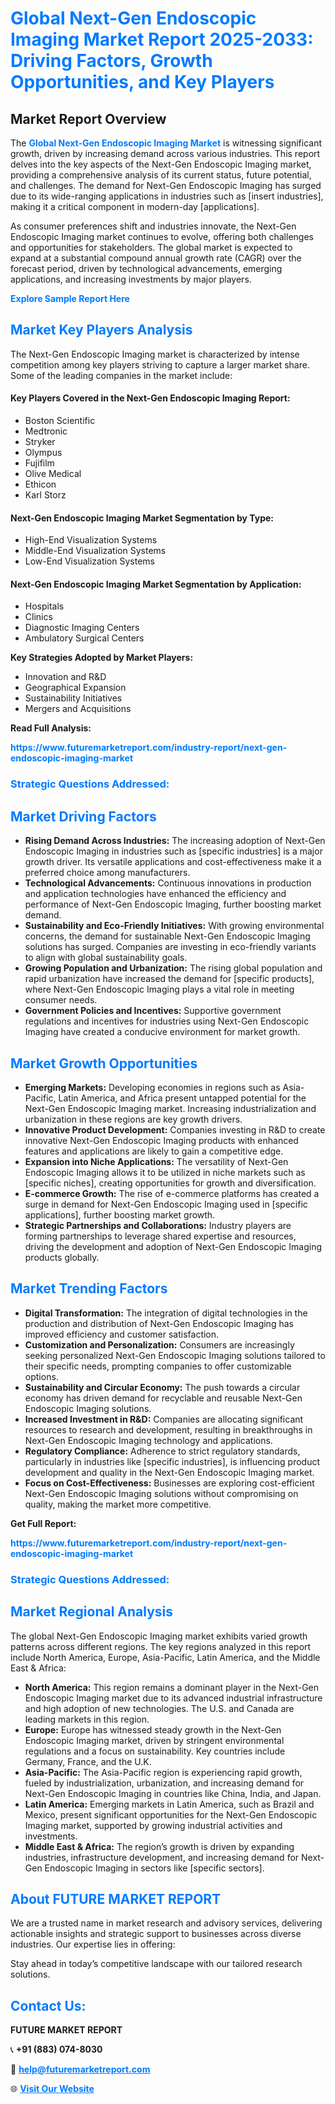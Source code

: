 <h1 style="color: #007BFF;">Global Next-Gen Endoscopic Imaging Market Report 2025-2033: Driving Factors, Growth Opportunities, and Key Players</h1>

<section id="overview">
<h2>Market Report Overview</h2>
<p>The <a href="https://www.futuremarketreport.com/industry-report/next-gen-endoscopic-imaging-market" style="color: #007BFF; text-decoration: none;"><strong>Global Next-Gen Endoscopic Imaging Market</strong></a> is witnessing significant growth, driven by increasing demand across various industries. This report delves into the key aspects of the Next-Gen Endoscopic Imaging market, providing a comprehensive analysis of its current status, future potential, and challenges. The demand for Next-Gen Endoscopic Imaging has surged due to its wide-ranging applications in industries such as [insert industries], making it a critical component in modern-day [applications].</p>
<p>As consumer preferences shift and industries innovate, the Next-Gen Endoscopic Imaging market continues to evolve, offering both challenges and opportunities for stakeholders. The global market is expected to expand at a substantial compound annual growth rate (CAGR) over the forecast period, driven by technological advancements, emerging applications, and increasing investments by major players.</p>
</section>

<section id="overview">
<p><a href="https://www.futuremarketreport.com/request-sample/reportId=98913" style="color: #007BFF; text-decoration: none;"><strong>Explore Sample Report Here</strong></a></p>
</section>

<section id="key-players">
<h2 style="color: #007BFF;">Market Key Players Analysis</h2>
<p>The Next-Gen Endoscopic Imaging market is characterized by intense competition among key players striving to capture a larger market share. Some of the leading companies in the market include:</p>
<h4>Key Players Covered in the Next-Gen Endoscopic Imaging Report:</h4>
<ul><li>Boston Scientific</li><li>Medtronic</li><li>Stryker</li><li>Olympus</li><li>Fujifilm</li><li>Olive Medical</li><li>Ethicon</li><li>Karl Storz</li></ul>
<h4>Next-Gen Endoscopic Imaging Market Segmentation by Type:</h4>
<ul><li>High-End Visualization Systems</li><li>Middle-End Visualization Systems</li><li>Low-End Visualization Systems</li></ul>

<h4>Next-Gen Endoscopic Imaging Market Segmentation by Application:</h4>
<ul><li>Hospitals</li><li>Clinics</li><li>Diagnostic Imaging Centers</li><li>Ambulatory Surgical Centers</li></ul>
<p><strong>Key Strategies Adopted by Market Players:</strong></p>
<ul>
<li>Innovation and R&D</li>
<li>Geographical Expansion</li>
<li>Sustainability Initiatives</li>
<li>Mergers and Acquisitions</li>
</ul>
</section>

<section>
<p><strong>Read Full Analysis: </strong></p><a href="https://www.futuremarketreport.com/industry-report/next-gen-endoscopic-imaging-market" style="color: #007BFF; text-decoration: none;"><strong>https://www.futuremarketreport.com/industry-report/next-gen-endoscopic-imaging-market</strong></a>
<h3 style="color: #007BFF;">Strategic Questions Addressed:</h3>
</section>

<section id="driving-factors">
<h2 style="color: #007BFF;">Market Driving Factors</h2>
<ul>
<li><strong>Rising Demand Across Industries:</strong> The increasing adoption of Next-Gen Endoscopic Imaging in industries such as [specific industries] is a major growth driver. Its versatile applications and cost-effectiveness make it a preferred choice among manufacturers.</li>
<li><strong>Technological Advancements:</strong> Continuous innovations in production and application technologies have enhanced the efficiency and performance of Next-Gen Endoscopic Imaging, further boosting market demand.</li>
<li><strong>Sustainability and Eco-Friendly Initiatives:</strong> With growing environmental concerns, the demand for sustainable Next-Gen Endoscopic Imaging solutions has surged. Companies are investing in eco-friendly variants to align with global sustainability goals.</li>
<li><strong>Growing Population and Urbanization:</strong> The rising global population and rapid urbanization have increased the demand for [specific products], where Next-Gen Endoscopic Imaging plays a vital role in meeting consumer needs.</li>
<li><strong>Government Policies and Incentives:</strong> Supportive government regulations and incentives for industries using Next-Gen Endoscopic Imaging have created a conducive environment for market growth.</li>
</ul>
</section>

<section id="growth-opportunities">
<h2 style="color: #007BFF;">Market Growth Opportunities</h2>
<ul>
<li><strong>Emerging Markets:</strong> Developing economies in regions such as Asia-Pacific, Latin America, and Africa present untapped potential for the Next-Gen Endoscopic Imaging market. Increasing industrialization and urbanization in these regions are key growth drivers.</li>
<li><strong>Innovative Product Development:</strong> Companies investing in R&D to create innovative Next-Gen Endoscopic Imaging products with enhanced features and applications are likely to gain a competitive edge.</li>
<li><strong>Expansion into Niche Applications:</strong> The versatility of Next-Gen Endoscopic Imaging allows it to be utilized in niche markets such as [specific niches], creating opportunities for growth and diversification.</li>
<li><strong>E-commerce Growth:</strong> The rise of e-commerce platforms has created a surge in demand for Next-Gen Endoscopic Imaging used in [specific applications], further boosting market growth.</li>
<li><strong>Strategic Partnerships and Collaborations:</strong> Industry players are forming partnerships to leverage shared expertise and resources, driving the development and adoption of Next-Gen Endoscopic Imaging products globally.</li>
</ul>
</section>

<section id="trending-factors">
<h2 style="color: #007BFF;">Market Trending Factors</h2>
<ul>
<li><strong>Digital Transformation:</strong> The integration of digital technologies in the production and distribution of Next-Gen Endoscopic Imaging has improved efficiency and customer satisfaction.</li>
<li><strong>Customization and Personalization:</strong> Consumers are increasingly seeking personalized Next-Gen Endoscopic Imaging solutions tailored to their specific needs, prompting companies to offer customizable options.</li>
<li><strong>Sustainability and Circular Economy:</strong> The push towards a circular economy has driven demand for recyclable and reusable Next-Gen Endoscopic Imaging solutions.</li>
<li><strong>Increased Investment in R&D:</strong> Companies are allocating significant resources to research and development, resulting in breakthroughs in Next-Gen Endoscopic Imaging technology and applications.</li>
<li><strong>Regulatory Compliance:</strong> Adherence to strict regulatory standards, particularly in industries like [specific industries], is influencing product development and quality in the Next-Gen Endoscopic Imaging market.</li>
<li><strong>Focus on Cost-Effectiveness:</strong> Businesses are exploring cost-efficient Next-Gen Endoscopic Imaging solutions without compromising on quality, making the market more competitive.</li>
</ul>
</section>

<section>
<p><strong>Get Full Report: </strong></p><a href="https://www.futuremarketreport.com/industry-report/next-gen-endoscopic-imaging-market" style="color: #007BFF; text-decoration: none;"><strong>https://www.futuremarketreport.com/industry-report/next-gen-endoscopic-imaging-market</strong></a>
<h3 style="color: #007BFF;">Strategic Questions Addressed:</h3>
</section>


<section id="regional-analysis">
<h2 style="color: #007BFF;">Market Regional Analysis</h2>
<p>The global Next-Gen Endoscopic Imaging market exhibits varied growth patterns across different regions. The key regions analyzed in this report include North America, Europe, Asia-Pacific, Latin America, and the Middle East & Africa:</p>
<ul>
<li><strong>North America:</strong> This region remains a dominant player in the Next-Gen Endoscopic Imaging market due to its advanced industrial infrastructure and high adoption of new technologies. The U.S. and Canada are leading markets in this region.</li>
<li><strong>Europe:</strong> Europe has witnessed steady growth in the Next-Gen Endoscopic Imaging market, driven by stringent environmental regulations and a focus on sustainability. Key countries include Germany, France, and the U.K.</li>
<li><strong>Asia-Pacific:</strong> The Asia-Pacific region is experiencing rapid growth, fueled by industrialization, urbanization, and increasing demand for Next-Gen Endoscopic Imaging in countries like China, India, and Japan.</li>
<li><strong>Latin America:</strong> Emerging markets in Latin America, such as Brazil and Mexico, present significant opportunities for the Next-Gen Endoscopic Imaging market, supported by growing industrial activities and investments.</li>
<li><strong>Middle East & Africa:</strong> The region’s growth is driven by expanding industries, infrastructure development, and increasing demand for Next-Gen Endoscopic Imaging in sectors like [specific sectors].</li>
</ul>
</section>

<footer>
<h2 style="color: #007BFF;">About FUTURE MARKET REPORT</h2>
<p>We are a trusted name in market research and advisory services, delivering actionable insights and strategic support to businesses across diverse industries. Our expertise lies in offering:</p>

<p>Stay ahead in today’s competitive landscape with our tailored research solutions.</p>

<h2 style="color: #007BFF;">Contact Us:</h2>
<p><strong>FUTURE MARKET REPORT</strong></p>
<p>📞 <strong>+91 (883) 074-8030</strong></p>
<p>📧 <strong><a href="mailto:help@futuremarketreport.com" style="color: #007BFF;">help@futuremarketreport.com</a></strong></p>
<p>🌐 <strong><a href="https://www.futuremarketreport.com/" style="color: #007BFF;">Visit Our Website</a></strong></p>
</footer>